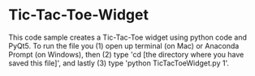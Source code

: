# Tic-Tac-Toe-Widget
This code sample creates a Tic-Tac-Toe widget using python code and PyQt5. To run the file you (1) open up terminal (on Mac) or Anaconda Prompt (on Windows), then (2) type 'cd [the directory where you have saved this file]', and lastly (3) type 'python TicTacToeWidget.py 1'.
